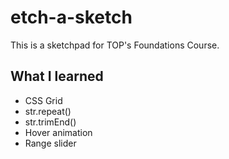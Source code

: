 # etch-a-sketch

This is a sketchpad for TOP's Foundations Course.

## What I learned

* CSS Grid
* str.repeat()
* str.trimEnd()
* Hover animation
* Range slider